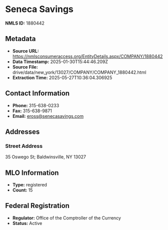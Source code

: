 # Seneca Savings

**NMLS ID:** 1880442

## Metadata
- **Source URL:** https://nmlsconsumeraccess.org/EntityDetails.aspx/COMPANY/1880442
- **Data Timestamp:** 2025-01-30T15:44:46.209Z
- **Source File:** drive/data/new_york/13027/COMPANY/COMPANY_1880442.html
- **Extraction Time:** 2025-05-27T10:36:04.306925

## Contact Information
- **Phone:** 315-638-0233
- **Fax:** 315-638-9871
- **Email:** eross@senecasavings.com

## Addresses
### Street Address
35 Oswego St; Baldwinsville, NY 13027

## MLO Information
- **Type:** registered
- **Count:** 15

## Federal Registration
- **Regulator:** Office of the Comptroller of the Currency
- **Status:** Active
